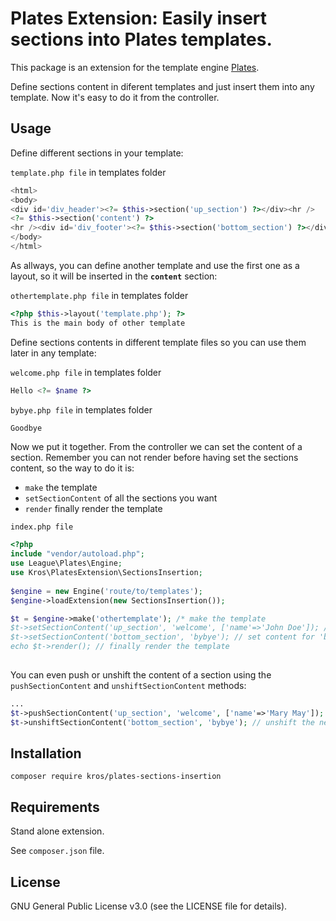 # Plates Extension: Easily insert sections into Plates templates.
<p>This package is an extension for the template engine <a href="https://github.com/thephpleague/plates">Plates</a>.</p>
<p>Define sections content in diferent templates and just insert them into any template. Now it's easy to do it from the controller.</p>

## Usage
<p>Define different sections in your template:</p>

<code>template.php file</code> in templates folder

```php
<html>
<body>
<div id='div_header'><?= $this->section('up_section') ?></div><hr />
<?= $this->section('content') ?>
<hr /><div id='div_footer'><?= $this->section('bottom_section') ?></div>
</body>
</html>
```

<p>As allways, you can define another template and use the first one as a layout, so it will be inserted in the <b><code>content</code></b> section:

<code>othertemplate.php file</code> in templates folder 

```php
<?php $this->layout('template.php'); ?>
This is the main body of other template
```

 Define sections contents in different template files so you can use them later in any template:</p>

<code>welcome.php file</code> in templates folder

```php
Hello <?= $name ?>
```

<code>bybye.php file</code> in templates folder

```php
Goodbye
```

Now we put it together. From the controller we can set the content of a section. Remember you can not render before having set the sections content, so the way to do it is:
* <code>make</code> the template
* <code>setSectionContent</code> of all the sections you want
* <code>render</code> finally render the template

<code>index.php file</code>

```php
<?php
include "vendor/autoload.php";
use League\Plates\Engine;
use Kros\PlatesExtension\SectionsInsertion;
  
$engine = new Engine('route/to/templates');
$engine->loadExtension(new SectionsInsertion());

$t = $engine->make('othertemplate'); /* make the template
$t->setSectionContent('up_section', 'welcome', ['name'=>'John Doe']); // set content for 'header_section' section (with params)
$t->setSectionContent('bottom_section', 'bybye'); // set content for 'bottom_section' (without params)
echo $t->render(); // finally render the template
  
```
<p>
 You can even push or unshift the content of a section using the <code>pushSectionContent</code> and <code>unshiftSectionContent</code> methods:
</p>

```php
...
$t->pushSectionContent('up_section', 'welcome', ['name'=>'Mary May']); // push the new content for 'up_section' section behind the actual content.
$t->unshiftSectionContent('bottom_section', 'bybye'); // unshift the new content for 'bottom_section' section before the actual content.
```

## Installation

```
composer require kros/plates-sections-insertion
```

## Requirements

<p>Stand alone extension.</p>
See <code>composer.json</code> file.

## License

<p>GNU General Public License v3.0 (see the LICENSE file for details).</p>
